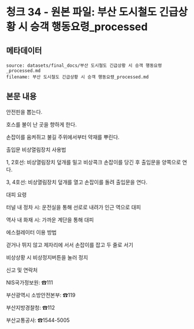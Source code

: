 # 청크 34 - 원본 파일: 부산 도시철도 긴급상황 시 승객 행동요령_processed

## 메타데이터

```
source: datasets/final_docs/부산 도시철도 긴급상황 시 승객 행동요령_processed.md
filename: 부산 도시철도 긴급상황 시 승객 행동요령_processed.md
```

## 본문 내용

안전핀을 뽑는다.

호스를 불이 난 곳을 향하게 한다.

손잡이를 움켜쥐고 불길 주위에서부터 약재를 뿌린다.

출입문 비상열림장치 사용법

1, 2호선: 비상열림장치 덮개를 밀고 비상콕크 손잡이를 당긴 후 출입문을 양쪽으로 연다.

3, 4호선: 비상열림장치 덮개를 열고 손잡이를 돌려 출입문을 연다.

대피 요령

터널 내 정차 시: 운전실을 통해 선로로 내려가 인근 역으로 대피

역사 내 화재 시: 가까운 계단을 통해 대피

에스컬레이터 이용 방법

걷거나 뛰지 않고 제자리에 서서 손잡이를 잡고 두 줄로 서기

비상상황 시 비상정지버튼을 눌러 정지

신고 및 연락처

NIS국가정보원: ☎111

부산광역시 소방안전본부: ☎119

부산지방경찰청: ☎112

부산교통공사: ☎1544-5005